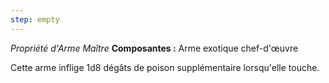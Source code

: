 ```yaml
---
step: empty
---
```

_Propriété d'Arme Maître_
__Composantes :__ Arme exotique chef-d'œuvre

Cette arme inflige 1d8 dégâts de poison supplémentaire lorsqu'elle touche.